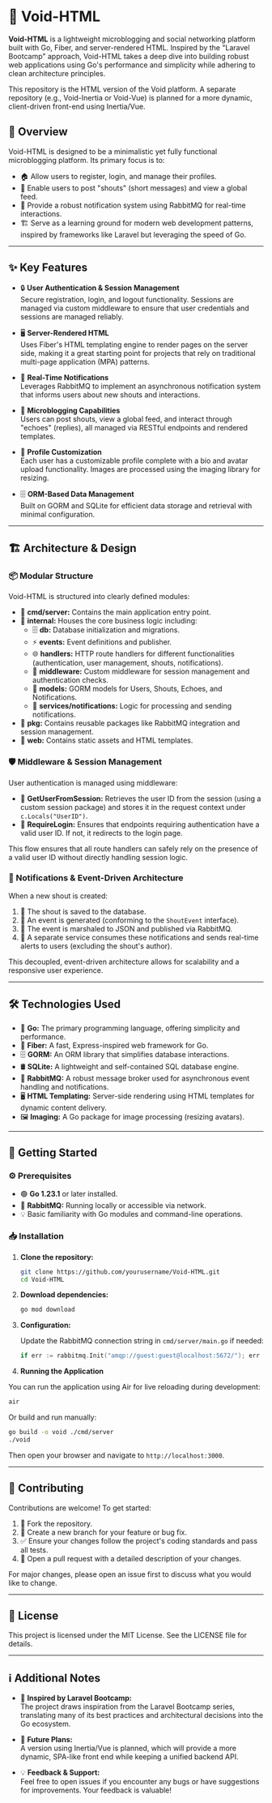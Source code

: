 # 🚀 Void-HTML

**Void-HTML** is a lightweight microblogging and social networking platform built with Go, Fiber, and server-rendered HTML. Inspired by the "Laravel Bootcamp" approach, Void-HTML takes a deep dive into building robust web applications using Go's performance and simplicity while adhering to clean architecture principles.

This repository is the HTML version of the Void platform. A separate repository (e.g., Void-Inertia or Void-Vue) is planned for a more dynamic, client-driven front-end using Inertia/Vue.

## 📌 Overview

Void-HTML is designed to be a minimalistic yet fully functional microblogging platform. Its primary focus is to:

- 🏠 Allow users to register, login, and manage their profiles.
- 📝 Enable users to post "shouts" (short messages) and view a global feed.
- 🔔 Provide a robust notification system using RabbitMQ for real-time interactions.
- 🏗 Serve as a learning ground for modern web development patterns, inspired by frameworks like Laravel but leveraging the speed of Go.

---

## ✨ Key Features

- 🔒 **User Authentication & Session Management**  
  Secure registration, login, and logout functionality. Sessions are managed via custom middleware to ensure that user credentials and sessions are managed reliably.

- 🖥 **Server-Rendered HTML**  
  Uses Fiber's HTML templating engine to render pages on the server side, making it a great starting point for projects that rely on traditional multi-page application (MPA) patterns.

- 🔔 **Real-Time Notifications**  
  Leverages RabbitMQ to implement an asynchronous notification system that informs users about new shouts and interactions.

- 💬 **Microblogging Capabilities**  
  Users can post shouts, view a global feed, and interact through "echoes" (replies), all managed via RESTful endpoints and rendered templates.

- 🎨 **Profile Customization**  
  Each user has a customizable profile complete with a bio and avatar upload functionality. Images are processed using the imaging library for resizing.

- 🗄 **ORM-Based Data Management**  
  Built on GORM and SQLite for efficient data storage and retrieval with minimal configuration.

---

## 🏗 Architecture & Design

### 📦 Modular Structure

Void-HTML is structured into clearly defined modules:
- 📁 **cmd/server:** Contains the main application entry point.
- 📁 **internal:** Houses the core business logic including:
  - 🗄 **db:** Database initialization and migrations.
  - ⚡ **events:** Event definitions and publisher.
  - 🌐 **handlers:** HTTP route handlers for different functionalities (authentication, user management, shouts, notifications).
  - 🔐 **middleware:** Custom middleware for session management and authentication checks.
  - 📝 **models:** GORM models for Users, Shouts, Echoes, and Notifications.
  - 📢 **services/notifications:** Logic for processing and sending notifications.
- 📁 **pkg:** Contains reusable packages like RabbitMQ integration and session management.
- 📁 **web:** Contains static assets and HTML templates.

### 🛡 Middleware & Session Management

User authentication is managed using middleware:
- 🔑 **GetUserFromSession:** Retrieves the user ID from the session (using a custom session package) and stores it in the request context under `c.Locals("UserID")`.
- 🚪 **RequireLogin:** Ensures that endpoints requiring authentication have a valid user ID. If not, it redirects to the login page.

This flow ensures that all route handlers can safely rely on the presence of a valid user ID without directly handling session logic.

### 📢 Notifications & Event-Driven Architecture

When a new shout is created:
1. 📝 The shout is saved to the database.
2. 📡 An event is generated (conforming to the `ShoutEvent` interface).
3. 📨 The event is marshaled to JSON and published via RabbitMQ.
4. 🔔 A separate service consumes these notifications and sends real-time alerts to users (excluding the shout's author).

This decoupled, event-driven architecture allows for scalability and a responsive user experience.

---

## 🛠 Technologies Used

- 🔵 **Go:** The primary programming language, offering simplicity and performance.
- 🚀 **Fiber:** A fast, Express-inspired web framework for Go.
- 🗄 **GORM:** An ORM library that simplifies database interactions.
- 🛢 **SQLite:** A lightweight and self-contained SQL database engine.
- 📨 **RabbitMQ:** A robust message broker used for asynchronous event handling and notifications.
- 🖥 **HTML Templating:** Server-side rendering using HTML templates for dynamic content delivery.
- 🖼 **Imaging:** A Go package for image processing (resizing avatars).

---

## 🚀 Getting Started

### ⚙ Prerequisites

- 🟢 **Go 1.23.1** or later installed.
- 📡 **RabbitMQ:** Running locally or accessible via network.
- 💡 Basic familiarity with Go modules and command-line operations.

### 📥 Installation

1. **Clone the repository:**

   ```sh
   git clone https://github.com/yourusername/Void-HTML.git
   cd Void-HTML
   ```

2. **Download dependencies:**

   ```sh
   go mod download
   ```

3. **Configuration:**

   Update the RabbitMQ connection string in `cmd/server/main.go` if needed:

   ```go
   if err := rabbitmq.Init("amqp://guest:guest@localhost:5672/"); err != nil { ... }
   ```

4. **Running the Application**

You can run the application using Air for live reloading during development:

```sh
air
```

Or build and run manually:

```sh
go build -o void ./cmd/server
./void
```

Then open your browser and navigate to `http://localhost:3000`.

---

## 🤝 Contributing

Contributions are welcome! To get started:

1. 🍴 Fork the repository.
2. 🌱 Create a new branch for your feature or bug fix.
3. ✅ Ensure your changes follow the project's coding standards and pass all tests.
4. 🔄 Open a pull request with a detailed description of your changes.

For major changes, please open an issue first to discuss what you would like to change.

---

## 📜 License

This project is licensed under the MIT License. See the LICENSE file for details.

---

## ℹ️ Additional Notes

- 🚀 **Inspired by Laravel Bootcamp:**  
  The project draws inspiration from the Laravel Bootcamp series, translating many of its best practices and architectural decisions into the Go ecosystem.

- 🎯 **Future Plans:**  
  A version using Inertia/Vue is planned, which will provide a more dynamic, SPA-like front end while keeping a unified backend API.

- 💡 **Feedback & Support:**  
  Feel free to open issues if you encounter any bugs or have suggestions for improvements. Your feedback is valuable!
